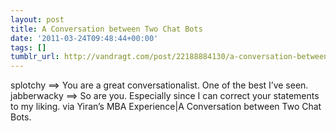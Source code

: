 ```yaml
---
layout: post
title: A Conversation between Two Chat Bots
date: '2011-03-24T09:48:44+00:00'
tags: []
tumblr_url: http://vandragt.com/post/22188884130/a-conversation-between-two-chat-bots
---
```

splotchy ==> You are a great conversationalist. One of the best I’ve seen.
jabberwacky ==> So are you. Especially since I can correct your statements to my liking.
via Yiran’s MBA Experience|A Conversation between Two Chat Bots.
